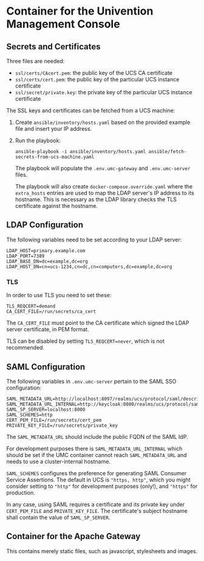 
# Container for the Univention Management Console

## Secrets and Certificates

Three files are needed:
- `ssl/certs/CAcert.pem`: the public key of the UCS CA certificate
- `ssl/certs/cert.pem`: the public key of the particular UCS instance certificate
- `ssl/secret/private.key`: the private key of the particular UCS instance certificate

The SSL keys and certificates can be fetched from a UCS machine:
1. Create `ansible/inventory/hosts.yaml` based on the provided example file and insert your IP address.
2. Run the playbook:
    ```
    ansible-playbook -i ansible/inventory/hosts.yaml ansible/fetch-secrets-from-ucs-machine.yaml
    ```
   The playbook will populate the `.env.umc-gateway` and `.env.umc-server` files.

   The playbook will also create `docker-compose.override.yaml`
   where the `extra_hosts` entries are used to map the LDAP server's IP address to its hostname.
   This is necessary as the LDAP library checks the TLS certificate against the hostname.

## LDAP Configuration

The following variables need to be set according to your LDAP server:
```
LDAP_HOST=primary.example.com
LDAP_PORT=7389
LDAP_BASE_DN=dc=example,dc=org
LDAP_HOST_DN=cn=ucs-1234,cn=dc,cn=computers,dc=example,dc=org
```

### TLS

In order to use TLS you need to set these:
```
TLS_REQCERT=demand
CA_CERT_FILE=/run/secrets/ca_cert
```
The `CA_CERT_FILE` must point to the CA certificate which signed the LDAP server certificate,
in PEM format.

TLS can be disabled by setting `TLS_REQCERT=never`, which is not recommended.


## SAML Configuration

The following variables in `.env.umc-server` pertain to the SAML SSO configuration:
```
SAML_METADATA_URL=http://localhost:8097/realms/ucs/protocol/saml/descriptor
SAML_METADATA_URL_INTERNAL=http://keycloak:8080/realms/ucs/protocol/saml/descriptor
SAML_SP_SERVER=localhost:8000
SAML_SCHEMES=http
CERT_PEM_FILE=/run/secrets/cert_pem
PRIVATE_KEY_FILE=/run/secrets/private_key
```

The `SAML_METADATA_URL` should include the public FQDN of the SAML IdP.

For development purposes there is `SAML_METADATA_URL_INTERNAL`
which should be set if the UMC container cannot reach `SAML_METADATA_URL`
and needs to use a cluster-internal hostname.

`SAML_SCHEMES` configures the preference for generating SAML Consumer Service Assertions.
The default in UCS is `"https, http"`,
which you might consider setting to `"http"` for development purposes (only!),
and `"https"` for production.

In any case, using SAML requires a certificate and its private key under
`CERT_PEM_FILE` and `PRIVATE_KEY_FILE`.
The certificate's subject hostname shall contain the value of `SAML_SP_SERVER`.

## Container for the Apache Gateway

This contains merely static files, such as javascript, stylesheets and images.
